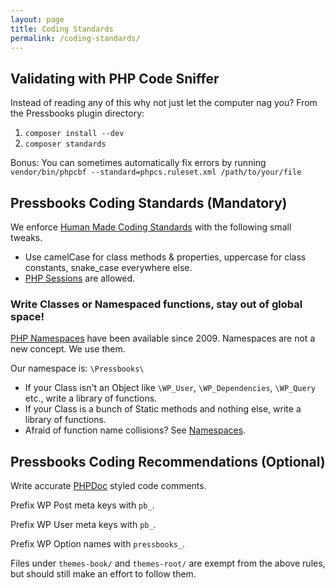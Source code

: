 ```yaml
---
layout: page
title: Coding Standards
permalink: /coding-standards/
---
```


## Validating with PHP Code Sniffer

Instead of reading any of this why not just let the computer nag you? From the Pressbooks plugin directory:

1. `composer install --dev`
2. `composer standards`

Bonus: You can sometimes automatically fix errors by running `vendor/bin/phpcbf --standard=phpcs.ruleset.xml /path/to/your/file`

## Pressbooks Coding Standards (Mandatory)

We enforce [Human Made Coding Standards](https://github.com/humanmade/coding-standards) with the following small tweaks.

 + Use camelCase for class methods & properties, uppercase for class constants, snake_case everywhere else.
 + [PHP Sessions](http://php.net/manual/en/book.session.php) are allowed.
 
### Write Classes or Namespaced functions, stay out of global space!

[PHP Namespaces](https://secure.php.net/manual/en/language.namespaces.php) have been available since 2009. Namespaces are not a new concept. We use them.

Our namespace is: `\Pressbooks\`

 * If your Class isn't an Object like `\WP_User`, `\WP_Dependencies`, `\WP_Query` etc., write a library of functions.
 * If your Class is a bunch of Static methods and nothing else, write a library of functions.
 * Afraid of function name collisions? See [Namespaces](https://secure.php.net/manual/en/language.namespaces.php). 
  
## Pressbooks Coding Recommendations (Optional)

Write accurate [PHPDoc](http://en.wikipedia.org/wiki/PHPDoc) styled code comments.

Prefix WP Post meta keys with `pb_`.

Prefix WP User meta keys with `pb_`.

Prefix WP Option names with `pressbooks_`.

Files under `themes-book/` and `themes-root/` are exempt from the above rules, but should still make an effort to follow them.
